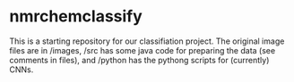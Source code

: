 # nmrchemclassify

This is a starting repository for our classifiation project. The original image files are in /images, /src has some java code for preparing the data (see comments in files), and /python has the pythong scripts for (currently) CNNs.